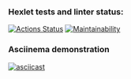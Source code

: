 ### Hexlet tests and linter status:
[![Actions Status](https://github.com/evgeniy-satushev/java-project-61/workflows/hexlet-check/badge.svg)](https://github.com/evgeniy-satushev/java-project-61/actions)
[![Maintainability](https://api.codeclimate.com/v1/badges/84440e44c4554880f8a9/maintainability)](https://codeclimate.com/github/evgeniy-satushev/java-project-61/maintainability)
### Asciinema demonstration
[![asciicast](https://asciinema.org/a/fUHJN4VgxWRyHsPZluqC7rnZm.svg)](https://asciinema.org/a/fUHJN4VgxWRyHsPZluqC7rnZm)
